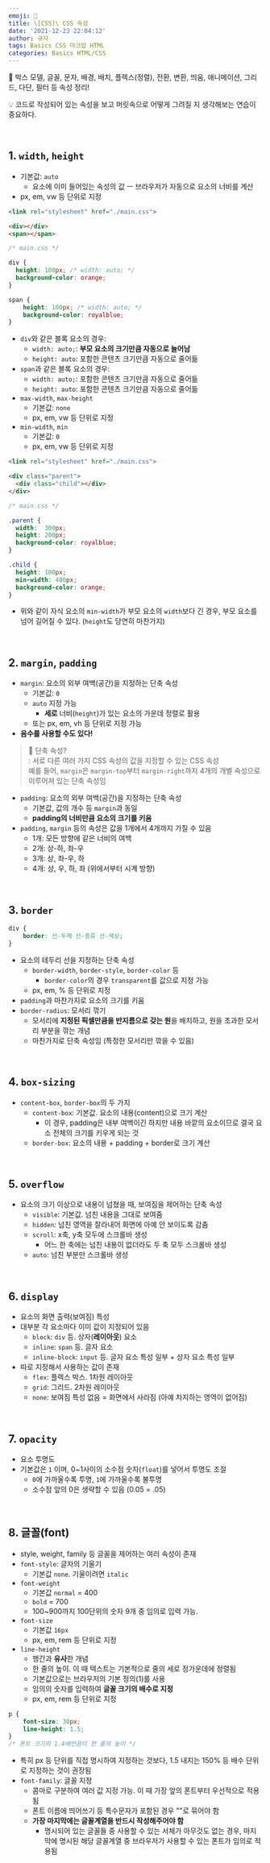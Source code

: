 ```yaml
---
emoji: 🌱
title: \[CSS]\ CSS 속성
date: '2021-12-23 22:04:12'
author: 규자
tags: Basics CSS 마크업 HTML
categories: Basics HTML/CSS
---
```


🙌 박스 모델, 글꼴, 문자, 배경, 배치, 플렉스(정렬), 전환, 변환, 띄움, 애니메이션, 그리드, 다단, 필터 등 속성 정리!

💡 코드로 작성되어 있는 속성을 보고 머릿속으로 어떻게 그려질 지 생각해보는 연습이 중요하다.

<br/>

## 1. `width`, `height`
- 기본값: `auto`
    - 요소에 이미 들어있는 속성의 값
    ㅡ 브라우저가 자동으로 요소의 너비를 계산
- px, em, vw 등 단위로 지정

```html
<link rel="stylesheet" href="./main.css">

<div></div>
<span></span>
```
```css
/* main.css */

div {
  height: 100px; /* width: auto; */
  background-color: orange;
}

span {
    height: 100px; /* width: auto; */
    background-color: royalblue;
}
```
- `div`와 같은 블록 요소의 경우:
    - `width: auto;`: **부모 요소의 크기만큼 자동으로 늘어남**
    - `height: auto`: 포함한 콘텐츠 크기만큼 자동으로 줄어듦
- `span`과 같은 블록 요소의 경우:
    - `width: auto;`: 포함한 콘텐츠 크기만큼 자동으로 줄어듦
    - `height: auto`: 포함한 콘텐츠 크기만큼 자동으로 줄어듦
- `max-width`, `max-height`
    - 기본값: `none`
    - px, em, vw 등 단위로 지정
- `min-width`, `min`
    - 기본값: `0`
    - px, em, vw 등 단위로 지정

```html
<link rel="stylesheet" href="./main.css">

<div class="parent">
  <div class="child"></div>
</div>
```
```css
/* main.css */

.parent {
  width:  300px;
  height: 200px;
  background-color: royalblue;
}

.child {
  height: 100px;
  min-width: 400px;
  background-color: orange;
}
```
- 위와 같이 자식 요소의 `min-width`가 부모 요소의 `width`보다 긴 경우, 부모 요소를 넘어 길어질 수 있다. (`height`도 당연히 마찬가지)

<br/>

## 2. `margin`, `padding`
- `margin`: 요소의 외부 여백(공간)을 지정하는 단축 속성
    - 기본값: `0`
    - `auto` 지정 가능
        - **세로** 너비(`height`)가 있는 요소의 가운데 정렬로 활용
    - 또는 px, em, vh 등 단위로 지정 가능
- **음수를 사용할 수도 있다!**
> 📌 단축 속성? <br/>: 서로 다른 여러 가지 CSS 속성의 값을 지정할 수 있는 CSS 속성<br/>예를 들어, `margin`은 `margin-top`부터 `margin-right`까지 4개의 개별 속성으로 이루어져 있는 단축 속성임
- `padding`: 요소의 외부 여백(공간)을 지정하는 단축 속성
    - 기본값, 값의 개수 등 `margin`과 동일
    - **padding의 너비만큼 요소의 크기를 키움**
- `padding`, `margin` 등의 속성은 값을 1개에서 4개까지 가질 수 있음
    - 1개: 모든 방향에 같은 너비의 여백
    - 2개: 상-하, 좌-우
    - 3개: 상, 좌-우, 하
    - 4개: 상, 우, 하, 좌 (위에서부터 시계 방향)

<br/>

## 3. `border`
```css
div {
    border: 선-두께 선-종류 선-색상;
}
```
- 요소의 테두리 선을 지정하는 단축 속성
    - `border-width`, `border-style`, `border-color` 등
        - `border-color`의 경우 `transparent`를 값으로 지정 가능
    - px, em, % 등 단위로 지정
- `padding`과 마찬가지로 요소의 크기를 키움
- `border-radius`: 모서리 깎기
    - 모서리에 **지정된 픽셀만큼을 반지름으로 갖는 원**을 배치하고, 원을 초과한 모서리 부분을 깎는 개념
    - 마찬가지로 단축 속성임 (특정한 모서리만 깎을 수 있음)

<br/>

## 4. `box-sizing`
- `content-box`, `border-box`의 두 가지
    - `content-box`: 기본값. 요소의 내용(content)으로 크기 계산
        - 이 경우, padding은 내부 여백이긴 하지만 내용 바깥의 요소이므로 결국 요소 전체의 크기를 키우게 되는 것
    - `border-box`: 요소의 내용 + padding + border로 크기 계산

<br/>

## 5. `overflow`
- 요소의 크기 이상으로 내용이 넘쳤을 때, 보여짐을 제어하는 단축 속성
    - `visible`: 기본값. 넘친 내용을 그대로 보여줌
    - `hidden`: 넘친 영역을 잘라내어 화면에 아예 안 보이도록 감춤
    - `scroll`: x축, y축 모두에 스크롤바 생성
        - 어느 한 축에는 넘친 내용이 없더라도 두 축 모두 스크롤바 생성
    - `auto`: 넘친 부분만 스크롤바 생성

<br/>

## 6. `display`
- 요소의 화면 출력(보여짐) 특성
- 대부분 각 요소마다 이미 값이 지정되어 있음
    - `block`: `div` 등. 상자(**레이아웃**) 요소
    - `inline`: `span` 등. 글자 요소
    - `inline-block`: `input` 등. 글자 요소 특성 일부 + 상자 요소 특성 일부
- 따로 지정해서 사용하는 값이 존재
    - `flex`: 플렉스 박스. 1차원 레이아웃
    - `grid`: 그리드. 2차원 레이아웃
    - `none`: 보여짐 특성 없음 = 화면에서 사라짐 (아예 차지하는 영역이 없어짐)

<br/>

## 7. `opacity`
- 요소 투명도
- 기본값은  `1` 이며, 0~1사이의 소수점 숫자(`float`)를 넣어서 투명도 조절
    - `0`에 가까울수록 투명, `1`에 가까울수록 불투명
    - 소수점 앞의 0은 생략할 수 있음 (0.05 = .05)

<br/>

## 8. 글꼴(font)
- style, weight, family 등 글꼴을 제어하는 여러 속성이 존재
- `font-style`: 글자의 기울기
    - 기본값 `none`. 기울이려면 `italic`
- `font-weight`
    - 기본값 `normal` = 400
    - `bold` = 700
    - 100~900까지 100단위의 숫자 9개 중 임의로 입력 가능. 
- `font-size`
    - 기본값 `16px`
    - px, em, rem 등 단위로 지정
- `line-height`
    - 행간과 **유사**한 개념
    - 한 줄의 높이. 이 때 텍스트는 기본적으로 줄의 세로 정가운데에 정렬됨
    - 기본값으로는 브라우저의 기본 정의(1)를 사용
    - 임의의 숫자를 입력하여 **글꼴 크기의 배수로 지정**
    - px, em, rem 등 단위로 지정
```css
p {
    font-size: 30px;
    line-height: 1.5;
}
/* 폰트 크기의 1.4배만큼이 한 줄의 높이 */
```
  - 특히 px 등 단위를 직접 명시하여 지정하는 것보다, 1.5 내지는 150% 등 배수 단위로 지정하는 것이 권장됨
  - `font-family`: 글꼴 지정
    - 콤마로 구분하여 여러 값 지정 가능. 이 때 가장 앞의 폰트부터 우선적으로 적용됨
    - 폰트 이름에 띄어쓰기 등 특수문자가 포함된 경우 ""로 묶어야 함
    - **가장 마지막에는 글꼴계열을 반드시 작성해주어야 함**
        - 명시되어 있는 글꼴들 중 사용할 수 있는 서체가 아무것도 없는 경우, 마지막에 명시된 해당 글꼴계열 중 브라우저가 사용할 수 있는 폰트가 임의로 적용됨
